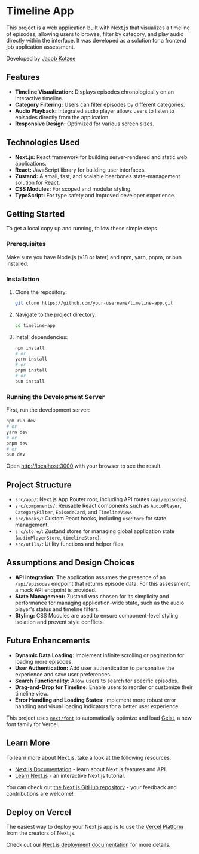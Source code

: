 # Timeline App

This project is a web application built with Next.js that visualizes a timeline of episodes, allowing users to browse, filter by category, and play audio directly within the interface. It was developed as a solution for a frontend job application assessment.

Developed by [Jacob Kotzee](https://www.linkedin.com/in/jacobkotzee/)

## Features

* **Timeline Visualization:** Displays episodes chronologically on an interactive timeline.
* **Category Filtering:** Users can filter episodes by different categories.
* **Audio Playback:** Integrated audio player allows users to listen to episodes directly from the application.
* **Responsive Design:** Optimized for various screen sizes.

## Technologies Used

* **Next.js:** React framework for building server-rendered and static web applications.
* **React:** JavaScript library for building user interfaces.
* **Zustand:** A small, fast, and scalable bearbones state-management solution for React.
* **CSS Modules:** For scoped and modular styling.
* **TypeScript:** For type safety and improved developer experience.

## Getting Started

To get a local copy up and running, follow these simple steps.

### Prerequisites

Make sure you have Node.js (v18 or later) and npm, yarn, pnpm, or bun installed.

### Installation

1. Clone the repository:

    ```bash
    git clone https://github.com/your-username/timeline-app.git
    ```

2. Navigate to the project directory:

    ```bash
    cd timeline-app
    ```

3. Install dependencies:

    ```bash
    npm install
    # or
    yarn install
    # or
    pnpm install
    # or
    bun install
    ```

### Running the Development Server

First, run the development server:

```bash
npm run dev
# or
yarn dev
# or
pnpm dev
# or
bun dev
```

Open [http://localhost:3000](http://localhost:3000) with your browser to see the result.

## Project Structure

* `src/app/`: Next.js App Router root, including API routes (`api/episodes`).
* `src/components/`: Reusable React components such as `AudioPlayer`, `CategoryFilter`, `EpisodeCard`, and `TimelineView`.
* `src/hooks/`: Custom React hooks, including `useStore` for state management.
* `src/store/`: Zustand stores for managing global application state (`audioPlayerStore`, `timelineStore`).
* `src/utils/`: Utility functions and helper files.

## Assumptions and Design Choices

* **API Integration:** The application assumes the presence of an `/api/episodes` endpoint that returns episode data. For this assessment, a mock API endpoint is provided.
* **State Management:** Zustand was chosen for its simplicity and performance for managing application-wide state, such as the audio player's status and timeline filters.
* **Styling:** CSS Modules are used to ensure component-level styling isolation and prevent style conflicts.

## Future Enhancements

* **Dynamic Data Loading:** Implement infinite scrolling or pagination for loading more episodes.
* **User Authentication:** Add user authentication to personalize the experience and save user preferences.
* **Search Functionality:** Allow users to search for specific episodes.
* **Drag-and-Drop for Timeline:** Enable users to reorder or customize their timeline view.
* **Error Handling and Loading States:** Implement more robust error handling and visual loading indicators for a better user experience.

This project uses [`next/font`](https://nextjs.org/docs/app/building-your-application/optimizing/fonts) to automatically optimize and load [Geist](https://vercel.com/font), a new font family for Vercel.

## Learn More

To learn more about Next.js, take a look at the following resources:

* [Next.js Documentation](https://nextjs.org/docs) - learn about Next.js features and API.
* [Learn Next.js](https://nextjs.org/learn) - an interactive Next.js tutorial.

You can check out [the Next.js GitHub repository](https://github.com/vercel/next.js) - your feedback and contributions are welcome!

## Deploy on Vercel

The easiest way to deploy your Next.js app is to use the [Vercel Platform](https://vercel.com/new?utm_medium=default-template&filter=next.js&utm_source=create-next-app&utm_campaign=create-next-app-readme) from the creators of Next.js.

Check out our [Next.js deployment documentation](https://nextjs.org/docs/app/building-your-application/deploying) for more details.
